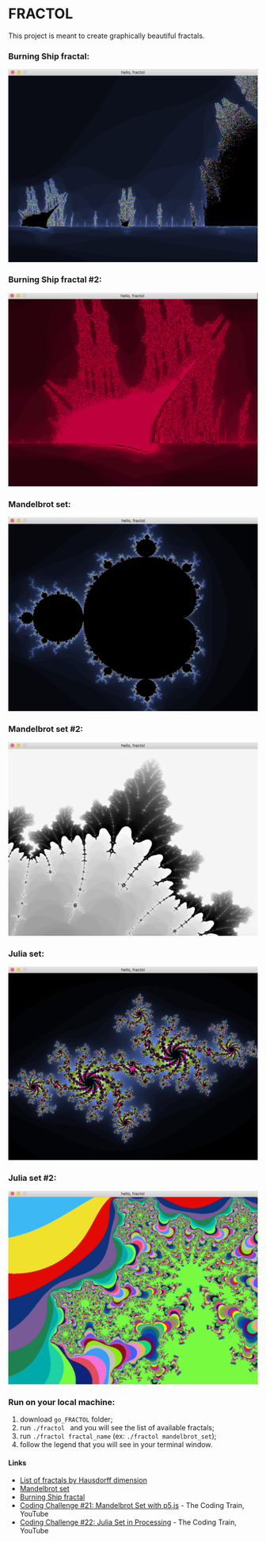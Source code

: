 # FRACTOL
This project is meant to create graphically beautiful fractals.

### Burning Ship fractal:
![alternativetext](screenshots/burning_ship_1.png)
### Burning Ship fractal #2:
![alternativetext](screenshots/burning_ship_3.png)
### Mandelbrot set:
![alternativetext](screenshots/mandelbrot_1.png)
### Mandelbrot set #2:
![alternativetext](screenshots/mandelbrot_2.png)
### Julia set:
![alternativetext](screenshots/julia_1.png)
### Julia set #2:
![alternativetext](screenshots/julia_3.png)

### Run on your local machine:
1. download `go_FRACTOL` folder;
2. run `./fractol ` and you will see the list of available fractals;
3. run `./fractol fractal_name` (ex: `./fractol mandelbrot_set`);
4. follow the legend that you will see in your terminal window.


#### Links
* [List of fractals by Hausdorff dimension](https://en.wikipedia.org/wiki/List_of_fractals_by_Hausdorff_dimension)
* [Mandelbrot set](https://en.wikipedia.org/wiki/Mandelbrot_set)
* [Burning Ship fractal](https://en.wikipedia.org/wiki/Burning_Ship_fractal)
* [Coding Challenge #21: Mandelbrot Set with p5.js](https://youtu.be/6z7GQewK-Ks) - The Coding Train, YouTube
* [Coding Challenge #22: Julia Set in Processing](https://youtu.be/fAsaSkmbF5s) - The Coding Train, YouTube

